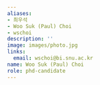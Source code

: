 ```yaml
---
aliases:
- 최우석
- Woo Suk (Paul) Choi
- wschoi
description: ''
image: images/photo.jpg
links:
  email: wschoi@bi.snu.ac.kr
name: Woo Suk (Paul) Choi
role: phd-candidate
---
```

